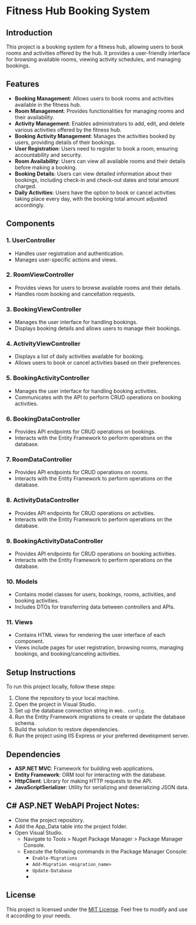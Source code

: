 # Fitness Hub Booking System

## Introduction

This project is a booking system for a fitness hub, allowing users to book rooms and activities offered by the hub. It provides a user-friendly interface for browsing available rooms, viewing activity schedules, and managing bookings.

## Features

- **Booking Management**: Allows users to book rooms and activities available in the fitness hub.
- **Room Management**: Provides functionalities for managing rooms and their availability.
- **Activity Management**: Enables administrators to add, edit, and delete various activities offered by the fitness hub.
- **Booking Activity Management**: Manages the activities booked by users, providing details of their bookings.
- **User Registration**: Users need to register to book a room, ensuring accountability and security.
- **Room Availability**: Users can view all available rooms and their details before making a booking.
- **Booking Details**: Users can view detailed information about their bookings, including check-in and check-out dates and total amount charged.
- **Daily Activities**: Users have the option to book or cancel activities taking place every day, with the booking total amount adjusted accordingly.

## Components

### 1. UserController

- Handles user registration and authentication.
- Manages user-specific actions and views.

### 2. RoomViewController

- Provides views for users to browse available rooms and their details.
- Handles room booking and cancellation requests.

### 3. BookingViewController

- Manages the user interface for handling bookings.
- Displays booking details and allows users to manage their bookings.

### 4. ActivityViewController

- Displays a list of daily activities available for booking.
- Allows users to book or cancel activities based on their preferences.

### 5. BookingActivityController

- Manages the user interface for handling booking activities.
- Communicates with the API to perform CRUD operations on booking activities.

### 6. BookingDataController

- Provides API endpoints for CRUD operations on bookings.
- Interacts with the Entity Framework to perform operations on the database.

### 7. RoomDataController

- Provides API endpoints for CRUD operations on rooms.
- Interacts with the Entity Framework to perform operations on the database.

### 8. ActivityDataController

- Provides API endpoints for CRUD operations on activities.
- Interacts with the Entity Framework to perform operations on the database.

### 9. BookingActivityDataController

- Provides API endpoints for CRUD operations on booking activities.
- Interacts with the Entity Framework to perform operations on the database.

### 10. Models

- Contains model classes for users, bookings, rooms, activities, and booking activities.
- Includes DTOs for transferring data between controllers and APIs.

### 11. Views

- Contains HTML views for rendering the user interface of each component.
- Views include pages for user registration, browsing rooms, managing bookings, and booking/canceling activities.

## Setup Instructions

To run this project locally, follow these steps:

1. Clone the repository to your local machine.
2. Open the project in Visual Studio.
3. Set up the database connection string in `Web. config`.
4. Run the Entity Framework migrations to create or update the database schema.
5. Build the solution to restore dependencies.
6. Run the project using IIS Express or your preferred development server.

## Dependencies

- **ASP.NET MVC**: Framework for building web applications.
- **Entity Framework**: ORM tool for interacting with the database.
- **HttpClient**: Library for making HTTP requests to the API.
- **JavaScriptSerializer**: Utility for serializing and deserializing JSON data.

## C# ASP.NET WebAPI Project Notes:

- Clone the project repository.
- Add the App_Data table into the project folder.
- Open Visual Studio.
  - Navigate to Tools > Nuget Package Manager > Package Manager Console.
  - Execute the following commands in the Package Manager Console:
    - `Enable-Migrations`
    - `Add-Migration <migration_name>`
    - `Update-Database`
    - 
## License

This project is licensed under the [MIT License](LICENSE). Feel free to modify and use it according to your needs.
